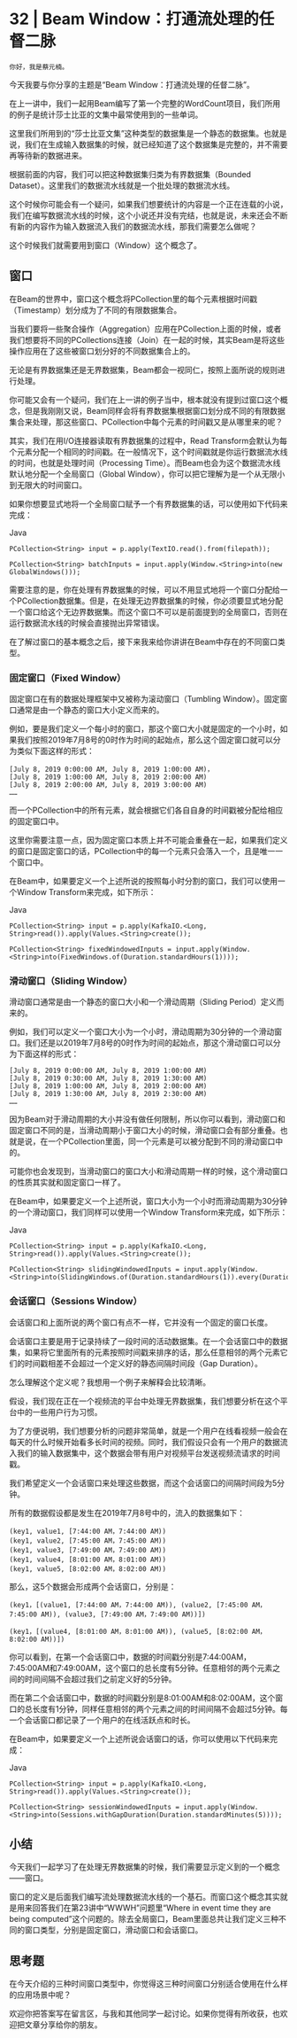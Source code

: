 # 32 | Beam Window：打通流处理的任督二脉

    你好，我是蔡元楠。

今天我要与你分享的主题是“Beam Window：打通流处理的任督二脉”。

在上一讲中，我们一起用Beam编写了第一个完整的WordCount项目，我们所用的例子是统计莎士比亚的文集中最常使用到的一些单词。

这里我们所用到的“莎士比亚文集”这种类型的数据集是一个静态的数据集。也就是说，我们在生成输入数据集的时候，就已经知道了这个数据集是完整的，并不需要再等待新的数据进来。

根据前面的内容，我们可以把这种数据集归类为有界数据集（Bounded Dataset）。这里我们的数据流水线就是一个批处理的数据流水线。

这个时候你可能会有一个疑问，如果我们想要统计的内容是一个正在连载的小说，我们在编写数据流水线的时候，这个小说还并没有完结，也就是说，未来还会不断有新的内容作为输入数据流入我们的数据流水线，那我们需要怎么做呢？

这个时候我们就需要用到窗口（Window）这个概念了。

## 窗口

在Beam的世界中，窗口这个概念将PCollection里的每个元素根据时间戳（Timestamp）划分成为了不同的有限数据集合。

当我们要将一些聚合操作（Aggregation）应用在PCollection上面的时候，或者我们想要将不同的PCollections连接（Join）在一起的时候，其实Beam是将这些操作应用在了这些被窗口划分好的不同数据集合上的。

无论是有界数据集还是无界数据集，Beam都会一视同仁，按照上面所说的规则进行处理。

你可能又会有一个疑问，我们在上一讲的例子当中，根本就没有提到过窗口这个概念，但是我刚刚又说，Beam同样会将有界数据集根据窗口划分成不同的有限数据集合来处理，那这些窗口、PCollection中每个元素的时间戳又是从哪里来的呢？

其实，我们在用I/O连接器读取有界数据集的过程中，Read Transform会默认为每个元素分配一个相同的时间戳。在一般情况下，这个时间戳就是你运行数据流水线的时间，也就是处理时间（Processing Time）。而Beam也会为这个数据流水线默认地分配一个全局窗口（Global Window），你可以把它理解为是一个从无限小到无限大的时间窗口。

如果你想要显式地将一个全局窗口赋予一个有界数据集的话，可以使用如下代码来完成：

Java

```
PCollection<String> input = p.apply(TextIO.read().from(filepath));

PCollection<String> batchInputs = input.apply(Window.<String>into(new GlobalWindows()));

```

需要注意的是，你在处理有界数据集的时候，可以不用显式地将一个窗口分配给一个PCollection数据集。但是，在处理无边界数据集的时候，你必须要显式地分配一个窗口给这个无边界数据集。而这个窗口不可以是前面提到的全局窗口，否则在运行数据流水线的时候会直接抛出异常错误。

在了解过窗口的基本概念之后，接下来我来给你讲讲在Beam中存在的不同窗口类型。

### 固定窗口（Fixed Window）

固定窗口在有的数据处理框架中又被称为滚动窗口（Tumbling Window）。固定窗口通常是由一个静态的窗口大小定义而来的。

例如，要是我们定义一个每小时的窗口，那这个窗口大小就是固定的一个小时，如果我们按照2019年7月8号的0时作为时间的起始点，那么这个固定窗口就可以分为类似下面这样的形式：

```
[July 8, 2019 0:00:00 AM, July 8, 2019 1:00:00 AM)，
[July 8, 2019 1:00:00 AM, July 8, 2019 2:00:00 AM)
[July 8, 2019 2:00:00 AM, July 8, 2019 3:00:00 AM)
……

```

而一个PCollection中的所有元素，就会根据它们各自自身的时间戳被分配给相应的固定窗口中。

这里你需要注意一点，因为固定窗口本质上并不可能会重叠在一起，如果我们定义的窗口是固定窗口的话，PCollection中的每一个元素只会落入一个，且是唯一一个窗口中。

在Beam中，如果要定义一个上述所说的按照每小时分割的窗口，我们可以使用一个Window Transform来完成，如下所示：

Java

```
PCollection<String> input = p.apply(KafkaIO.<Long, String>read()).apply(Values.<String>create());

PCollection<String> fixedWindowedInputs = input.apply(Window.<String>into(FixedWindows.of(Duration.standardHours(1))));

```

### 滑动窗口（Sliding Window）

滑动窗口通常是由一个静态的窗口大小和一个滑动周期（Sliding Period）定义而来的。

例如，我们可以定义一个窗口大小为一个小时，滑动周期为30分钟的一个滑动窗口。我们还是以2019年7月8号的0时作为时间的起始点，那这个滑动窗口可以分为下面这样的形式：

```
[July 8, 2019 0:00:00 AM, July 8, 2019 1:00:00 AM)
[July 8, 2019 0:30:00 AM, July 8, 2019 1:30:00 AM)
[July 8, 2019 1:00:00 AM, July 8, 2019 2:00:00 AM)
[July 8, 2019 1:30:00 AM, July 8, 2019 2:30:00 AM)
……

```

因为Beam对于滑动周期的大小并没有做任何限制，所以你可以看到，滑动窗口和固定窗口不同的是，当滑动周期小于窗口大小的时候，滑动窗口会有部分重叠。也就是说，在一个PCollection里面，同一个元素是可以被分配到不同的滑动窗口中的。

可能你也会发现到，当滑动窗口的窗口大小和滑动周期一样的时候，这个滑动窗口的性质其实就和固定窗口一样了。

在Beam中，如果要定义一个上述所说，窗口大小为一个小时而滑动周期为30分钟的一个滑动窗口，我们同样可以使用一个Window Transform来完成，如下所示：

Java

```
PCollection<String> input = p.apply(KafkaIO.<Long, String>read()).apply(Values.<String>create());

PCollection<String> slidingWindowedInputs = input.apply(Window.<String>into(SlidingWindows.of(Duration.standardHours(1)).every(Duration.standardMinutes(30))));

```

### 会话窗口（Sessions Window）

会话窗口和上面所说的两个窗口有点不一样，它并没有一个固定的窗口长度。

会话窗口主要是用于记录持续了一段时间的活动数据集。在一个会话窗口中的数据集，如果将它里面所有的元素按照时间戳来排序的话，那么任意相邻的两个元素它们的时间戳相差不会超过一个定义好的静态间隔时间段（Gap Duration）。

怎么理解这个定义呢？我想用一个例子来解释会比较清晰。

假设，我们现在正在一个视频流的平台中处理无界数据集，我们想要分析在这个平台中的一些用户行为习惯。

为了方便说明，我们想要分析的问题非常简单，就是一个用户在线看视频一般会在每天的什么时候开始看多长时间的视频。同时，我们假设只会有一个用户的数据流入我们的输入数据集中，这个数据会带有用户对视频平台发送视频流请求的时间戳。

我们希望定义一个会话窗口来处理这些数据，而这个会话窗口的间隔时间段为5分钟。

所有的数据假设都是发生在2019年7月8号中的，流入的数据集如下：

```
(key1, value1, [7:44:00 AM，7:44:00 AM))
(key1, value2, [7:45:00 AM，7:45:00 AM))
(key1, value3, [7:49:00 AM，7:49:00 AM))
(key1, value4, [8:01:00 AM，8:01:00 AM))
(key1, value5, [8:02:00 AM，8:02:00 AM))

```

那么，这5个数据会形成两个会话窗口，分别是：

```
(key1，[(value1, [7:44:00 AM，7:44:00 AM)), (value2, [7:45:00 AM，7:45:00 AM)), (value3, [7:49:00 AM，7:49:00 AM))])

```

```
(key1，[(value4, [8:01:00 AM，8:01:00 AM)), (value5, [8:02:00 AM，8:02:00 AM))])

```

你可以看到，在第一个会话窗口中，数据的时间戳分别是7:44:00AM，7:45:00AM和7:49:00AM，这个窗口的总长度有5分钟。任意相邻的两个元素之间的时间间隔不会超过我们之前定义好的5分钟。

而在第二个会话窗口中，数据的时间戳分别是8:01:00AM和8:02:00AM，这个窗口的总长度有1分钟，同样任意相邻的两个元素之间的时间间隔不会超过5分钟。每一个会话窗口都记录了一个用户的在线活跃点和时长。

在Beam中，如果要定义一个上述所说会话窗口的话，你可以使用以下代码来完成：

Java

```
PCollection<String> input = p.apply(KafkaIO.<Long, String>read()).apply(Values.<String>create());

PCollection<String> sessionWindowedInputs = input.apply(Window.<String>into(Sessions.withGapDuration(Duration.standardMinutes(5))));

```

## 小结

今天我们一起学习了在处理无界数据集的时候，我们需要显示定义到的一个概念——窗口。

窗口的定义是后面我们编写流处理数据流水线的一个基石。而窗口这个概念其实就是用来回答我们在第23讲中“WWWH”问题里“Where in event time they are being computed”这个问题的。除去全局窗口，Beam里面总共让我们定义三种不同的窗口类型，分别是固定窗口，滑动窗口和会话窗口。

## 思考题

在今天介绍的三种时间窗口类型中，你觉得这三种时间窗口分别适合使用在什么样的应用场景中呢？

欢迎你把答案写在留言区，与我和其他同学一起讨论。如果你觉得有所收获，也欢迎把文章分享给你的朋友。
    